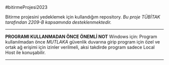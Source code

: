 #bitirmeProjesi2023

Bitirme projesini yedeklemek için kullandığım repository.
*Bu proje TÜBİTAK tarafından 2209-B kapsamında desteklenmektedir.*

------------
**PROGRAMI KULLANMADAN ÖNCE ÖNEMLİ NOT**
Windows için: 
Program kullanılmadan önce *MUTLAKA* güvenlik duvarına girip program için özel ve ortak ağ erişimi için izinler verilmeli, aksi takdirde program sadece Local Host ile konuşabilir. 

------------

